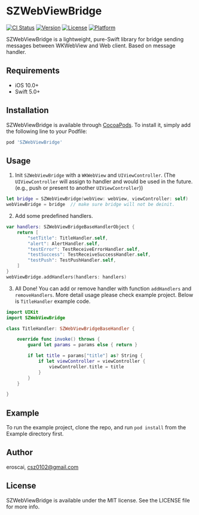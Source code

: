 # SZWebViewBridge

[![CI Status](https://img.shields.io/travis/eroscai/SZWebViewBridge.svg?style=flat)](https://travis-ci.org/eroscai/SZWebViewBridge)
[![Version](https://img.shields.io/cocoapods/v/SZWebViewBridge.svg?style=flat)](https://cocoapods.org/pods/SZWebViewBridge)
[![License](https://img.shields.io/cocoapods/l/SZWebViewBridge.svg?style=flat)](https://cocoapods.org/pods/SZWebViewBridge)
[![Platform](https://img.shields.io/cocoapods/p/SZWebViewBridge.svg?style=flat)](https://cocoapods.org/pods/SZWebViewBridge)

SZWebViewBridge is a lightweight, pure-Swift library for bridge sending messages between WKWebView and Web client. Based on message handler.

## Requirements

- iOS 10.0+
- Swift 5.0+

## Installation

SZWebViewBridge is available through [CocoaPods](https://cocoapods.org). To install
it, simply add the following line to your Podfile:

```ruby
pod 'SZWebViewBridge'
```

## Usage

1. Init `SZWebViewBridge` with a `WKWebView` and `UIViewController`. (The `UIViewController` will assign to handler and would be used in the future.(e.g., push or present to another `UIViewController`))

```swift
let bridge = SZWebViewBridge(webView: webView, viewController: self)
webViewBridge = bridge  // make sure bridge will not be deinit.
```
2. Add some predefined handlers.

```swift
var handlers: SZWebViewBridgeBaseHandlerObject {
    return [
        "setTitle": TitleHandler.self,
        "alert": AlertHandler.self,
        "testError": TestReceiveErrorHandler.self,
        "testSuccess": TestReceiveSuccessHandler.self,
        "testPush": TestPushHandler.self,
    ]
}
webViewBridge.addHandlers(handlers: handlers)
```

3. All Done! You can add or remove handler with function `addHandlers` and `removeHandlers`. More detail usage please check example project. Below is `TitleHandler` example code.

```swift
import UIKit
import SZWebViewBridge

class TitleHandler: SZWebViewBridgeBaseHandler {

    override func invoke() throws {
        guard let params = params else { return }

        if let title = params["title"] as? String {
            if let viewController = viewController {
                viewController.title = title
            }
        }
    }

}
```

## Example

To run the example project, clone the repo, and run `pod install` from the Example directory first.

## Author

eroscai, csz0102@gmail.com

## License

SZWebViewBridge is available under the MIT license. See the LICENSE file for more info.
